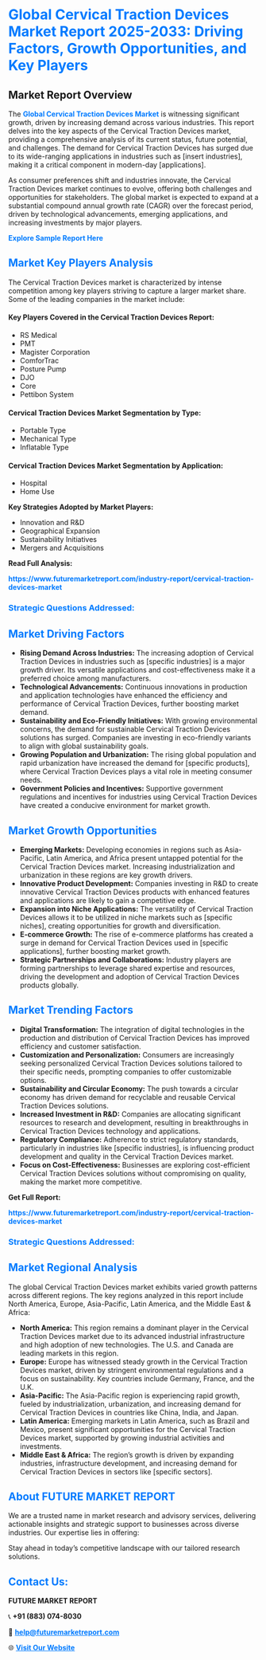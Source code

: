 <h1 style="color: #007BFF;">Global Cervical Traction Devices Market Report 2025-2033: Driving Factors, Growth Opportunities, and Key Players</h1>

<section id="overview">
<h2>Market Report Overview</h2>
<p>The <a href="https://www.futuremarketreport.com/industry-report/cervical-traction-devices-market" style="color: #007BFF; text-decoration: none;"><strong>Global Cervical Traction Devices Market</strong></a> is witnessing significant growth, driven by increasing demand across various industries. This report delves into the key aspects of the Cervical Traction Devices market, providing a comprehensive analysis of its current status, future potential, and challenges. The demand for Cervical Traction Devices has surged due to its wide-ranging applications in industries such as [insert industries], making it a critical component in modern-day [applications].</p>
<p>As consumer preferences shift and industries innovate, the Cervical Traction Devices market continues to evolve, offering both challenges and opportunities for stakeholders. The global market is expected to expand at a substantial compound annual growth rate (CAGR) over the forecast period, driven by technological advancements, emerging applications, and increasing investments by major players.</p>
</section>

<section id="overview">
<p><a href="https://www.futuremarketreport.com/request-sample/reportId=64730" style="color: #007BFF; text-decoration: none;"><strong>Explore Sample Report Here</strong></a></p>
</section>

<section id="key-players">
<h2 style="color: #007BFF;">Market Key Players Analysis</h2>
<p>The Cervical Traction Devices market is characterized by intense competition among key players striving to capture a larger market share. Some of the leading companies in the market include:</p>
<h4>Key Players Covered in the Cervical Traction Devices Report:</h4>
<ul><li>RS Medical</li><li>PMT</li><li>Magister Corporation</li><li>ComforTrac</li><li>Posture Pump</li><li>DJO</li><li>Core</li><li>Pettibon System</li></ul>
<h4>Cervical Traction Devices Market Segmentation by Type:</h4>
<ul><li>Portable Type</li><li>Mechanical Type</li><li>Inflatable Type</li></ul>

<h4>Cervical Traction Devices Market Segmentation by Application:</h4>
<ul><li>Hospital</li><li>Home Use</li></ul>
<p><strong>Key Strategies Adopted by Market Players:</strong></p>
<ul>
<li>Innovation and R&D</li>
<li>Geographical Expansion</li>
<li>Sustainability Initiatives</li>
<li>Mergers and Acquisitions</li>
</ul>
</section>

<section>
<p><strong>Read Full Analysis: </strong></p><a href="https://www.futuremarketreport.com/industry-report/cervical-traction-devices-market" style="color: #007BFF; text-decoration: none;"><strong>https://www.futuremarketreport.com/industry-report/cervical-traction-devices-market</strong></a>
<h3 style="color: #007BFF;">Strategic Questions Addressed:</h3>
</section>

<section id="driving-factors">
<h2 style="color: #007BFF;">Market Driving Factors</h2>
<ul>
<li><strong>Rising Demand Across Industries:</strong> The increasing adoption of Cervical Traction Devices in industries such as [specific industries] is a major growth driver. Its versatile applications and cost-effectiveness make it a preferred choice among manufacturers.</li>
<li><strong>Technological Advancements:</strong> Continuous innovations in production and application technologies have enhanced the efficiency and performance of Cervical Traction Devices, further boosting market demand.</li>
<li><strong>Sustainability and Eco-Friendly Initiatives:</strong> With growing environmental concerns, the demand for sustainable Cervical Traction Devices solutions has surged. Companies are investing in eco-friendly variants to align with global sustainability goals.</li>
<li><strong>Growing Population and Urbanization:</strong> The rising global population and rapid urbanization have increased the demand for [specific products], where Cervical Traction Devices plays a vital role in meeting consumer needs.</li>
<li><strong>Government Policies and Incentives:</strong> Supportive government regulations and incentives for industries using Cervical Traction Devices have created a conducive environment for market growth.</li>
</ul>
</section>

<section id="growth-opportunities">
<h2 style="color: #007BFF;">Market Growth Opportunities</h2>
<ul>
<li><strong>Emerging Markets:</strong> Developing economies in regions such as Asia-Pacific, Latin America, and Africa present untapped potential for the Cervical Traction Devices market. Increasing industrialization and urbanization in these regions are key growth drivers.</li>
<li><strong>Innovative Product Development:</strong> Companies investing in R&D to create innovative Cervical Traction Devices products with enhanced features and applications are likely to gain a competitive edge.</li>
<li><strong>Expansion into Niche Applications:</strong> The versatility of Cervical Traction Devices allows it to be utilized in niche markets such as [specific niches], creating opportunities for growth and diversification.</li>
<li><strong>E-commerce Growth:</strong> The rise of e-commerce platforms has created a surge in demand for Cervical Traction Devices used in [specific applications], further boosting market growth.</li>
<li><strong>Strategic Partnerships and Collaborations:</strong> Industry players are forming partnerships to leverage shared expertise and resources, driving the development and adoption of Cervical Traction Devices products globally.</li>
</ul>
</section>

<section id="trending-factors">
<h2 style="color: #007BFF;">Market Trending Factors</h2>
<ul>
<li><strong>Digital Transformation:</strong> The integration of digital technologies in the production and distribution of Cervical Traction Devices has improved efficiency and customer satisfaction.</li>
<li><strong>Customization and Personalization:</strong> Consumers are increasingly seeking personalized Cervical Traction Devices solutions tailored to their specific needs, prompting companies to offer customizable options.</li>
<li><strong>Sustainability and Circular Economy:</strong> The push towards a circular economy has driven demand for recyclable and reusable Cervical Traction Devices solutions.</li>
<li><strong>Increased Investment in R&D:</strong> Companies are allocating significant resources to research and development, resulting in breakthroughs in Cervical Traction Devices technology and applications.</li>
<li><strong>Regulatory Compliance:</strong> Adherence to strict regulatory standards, particularly in industries like [specific industries], is influencing product development and quality in the Cervical Traction Devices market.</li>
<li><strong>Focus on Cost-Effectiveness:</strong> Businesses are exploring cost-efficient Cervical Traction Devices solutions without compromising on quality, making the market more competitive.</li>
</ul>
</section>

<section>
<p><strong>Get Full Report: </strong></p><a href="https://www.futuremarketreport.com/industry-report/cervical-traction-devices-market" style="color: #007BFF; text-decoration: none;"><strong>https://www.futuremarketreport.com/industry-report/cervical-traction-devices-market</strong></a>
<h3 style="color: #007BFF;">Strategic Questions Addressed:</h3>
</section>


<section id="regional-analysis">
<h2 style="color: #007BFF;">Market Regional Analysis</h2>
<p>The global Cervical Traction Devices market exhibits varied growth patterns across different regions. The key regions analyzed in this report include North America, Europe, Asia-Pacific, Latin America, and the Middle East & Africa:</p>
<ul>
<li><strong>North America:</strong> This region remains a dominant player in the Cervical Traction Devices market due to its advanced industrial infrastructure and high adoption of new technologies. The U.S. and Canada are leading markets in this region.</li>
<li><strong>Europe:</strong> Europe has witnessed steady growth in the Cervical Traction Devices market, driven by stringent environmental regulations and a focus on sustainability. Key countries include Germany, France, and the U.K.</li>
<li><strong>Asia-Pacific:</strong> The Asia-Pacific region is experiencing rapid growth, fueled by industrialization, urbanization, and increasing demand for Cervical Traction Devices in countries like China, India, and Japan.</li>
<li><strong>Latin America:</strong> Emerging markets in Latin America, such as Brazil and Mexico, present significant opportunities for the Cervical Traction Devices market, supported by growing industrial activities and investments.</li>
<li><strong>Middle East & Africa:</strong> The region’s growth is driven by expanding industries, infrastructure development, and increasing demand for Cervical Traction Devices in sectors like [specific sectors].</li>
</ul>
</section>

<footer>
<h2 style="color: #007BFF;">About FUTURE MARKET REPORT</h2>
<p>We are a trusted name in market research and advisory services, delivering actionable insights and strategic support to businesses across diverse industries. Our expertise lies in offering:</p>

<p>Stay ahead in today’s competitive landscape with our tailored research solutions.</p>

<h2 style="color: #007BFF;">Contact Us:</h2>
<p><strong>FUTURE MARKET REPORT</strong></p>
<p>📞 <strong>+91 (883) 074-8030</strong></p>
<p>📧 <strong><a href="mailto:help@futuremarketreport.com" style="color: #007BFF;">help@futuremarketreport.com</a></strong></p>
<p>🌐 <strong><a href="https://www.futuremarketreport.com/" style="color: #007BFF;">Visit Our Website</a></strong></p>
</footer>